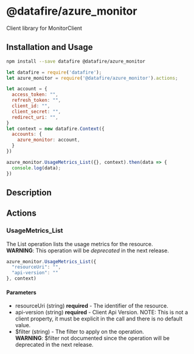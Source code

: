# @datafire/azure_monitor

Client library for MonitorClient

## Installation and Usage
```bash
npm install --save datafire @datafire/azure_monitor
```

```js
let datafire = require('datafire');
let azure_monitor = require('@datafire/azure_monitor').actions;

let account = {
  access_token: "",
  refresh_token: "",
  client_id: "",
  client_secret: "",
  redirect_uri: "",
}
let context = new datafire.Context({
  accounts: {
    azure_monitor: account,
  }
})

azure_monitor.UsageMetrics_List({}, context).then(data => {
  console.log(data);
})
```

## Description


## Actions
### UsageMetrics_List
The List operation lists the usage metrics for the resource.<br>**WARNING**: This operation will be *deprecated* in the next release.


```js
azure_monitor.UsageMetrics_List({
  "resourceUri": "",
  "api-version": ""
}, context)
```

#### Parameters
* resourceUri (string) **required** - The identifier of the resource.
* api-version (string) **required** - Client Api Version. NOTE: This is not a client property, it must be explicit in the call and there is no default value.
* $filter (string) - The filter to apply on the operation.<br>**WARNING**: $filter not documented since the operation will be deprecated in the next release.

